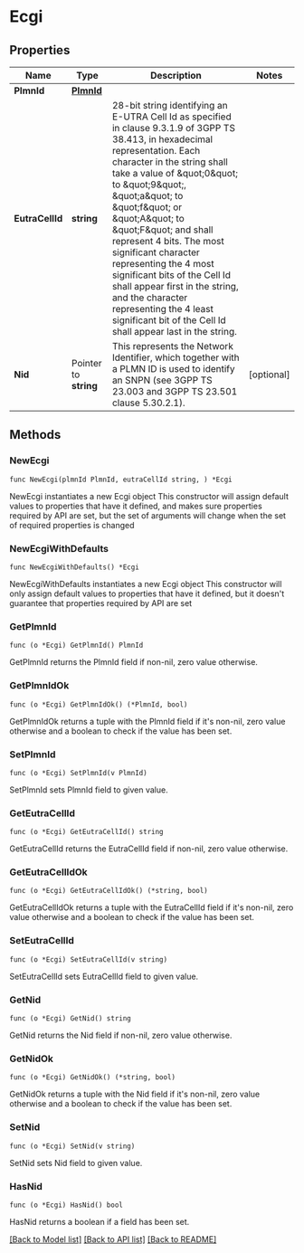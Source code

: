 # Ecgi

## Properties

Name | Type | Description | Notes
------------ | ------------- | ------------- | -------------
**PlmnId** | [**PlmnId**](PlmnId.md) |  | 
**EutraCellId** | **string** | 28-bit string identifying an E-UTRA Cell Id as specified in clause 9.3.1.9 of  3GPP TS 38.413, in hexadecimal representation. Each character in the string shall take a  value of \&quot;0\&quot; to \&quot;9\&quot;, \&quot;a\&quot; to \&quot;f\&quot; or \&quot;A\&quot; to \&quot;F\&quot; and shall represent 4 bits. The most  significant character representing the 4 most significant bits of the Cell Id shall appear  first in the string, and the character representing the 4 least significant bit of the  Cell Id shall appear last in the string.   | 
**Nid** | Pointer to **string** | This represents the Network Identifier, which together with a PLMN ID is used to identify an SNPN (see 3GPP TS 23.003 and 3GPP TS 23.501 clause 5.30.2.1).   | [optional] 

## Methods

### NewEcgi

`func NewEcgi(plmnId PlmnId, eutraCellId string, ) *Ecgi`

NewEcgi instantiates a new Ecgi object
This constructor will assign default values to properties that have it defined,
and makes sure properties required by API are set, but the set of arguments
will change when the set of required properties is changed

### NewEcgiWithDefaults

`func NewEcgiWithDefaults() *Ecgi`

NewEcgiWithDefaults instantiates a new Ecgi object
This constructor will only assign default values to properties that have it defined,
but it doesn't guarantee that properties required by API are set

### GetPlmnId

`func (o *Ecgi) GetPlmnId() PlmnId`

GetPlmnId returns the PlmnId field if non-nil, zero value otherwise.

### GetPlmnIdOk

`func (o *Ecgi) GetPlmnIdOk() (*PlmnId, bool)`

GetPlmnIdOk returns a tuple with the PlmnId field if it's non-nil, zero value otherwise
and a boolean to check if the value has been set.

### SetPlmnId

`func (o *Ecgi) SetPlmnId(v PlmnId)`

SetPlmnId sets PlmnId field to given value.


### GetEutraCellId

`func (o *Ecgi) GetEutraCellId() string`

GetEutraCellId returns the EutraCellId field if non-nil, zero value otherwise.

### GetEutraCellIdOk

`func (o *Ecgi) GetEutraCellIdOk() (*string, bool)`

GetEutraCellIdOk returns a tuple with the EutraCellId field if it's non-nil, zero value otherwise
and a boolean to check if the value has been set.

### SetEutraCellId

`func (o *Ecgi) SetEutraCellId(v string)`

SetEutraCellId sets EutraCellId field to given value.


### GetNid

`func (o *Ecgi) GetNid() string`

GetNid returns the Nid field if non-nil, zero value otherwise.

### GetNidOk

`func (o *Ecgi) GetNidOk() (*string, bool)`

GetNidOk returns a tuple with the Nid field if it's non-nil, zero value otherwise
and a boolean to check if the value has been set.

### SetNid

`func (o *Ecgi) SetNid(v string)`

SetNid sets Nid field to given value.

### HasNid

`func (o *Ecgi) HasNid() bool`

HasNid returns a boolean if a field has been set.


[[Back to Model list]](../README.md#documentation-for-models) [[Back to API list]](../README.md#documentation-for-api-endpoints) [[Back to README]](../README.md)


